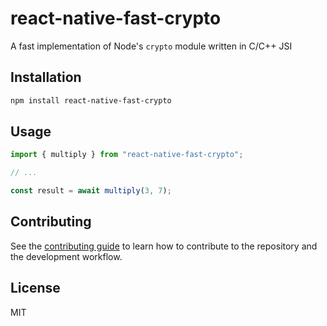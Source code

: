 # react-native-fast-crypto

A fast implementation of Node's `crypto` module written in C/C++ JSI

## Installation

```sh
npm install react-native-fast-crypto
```

## Usage

```js
import { multiply } from "react-native-fast-crypto";

// ...

const result = await multiply(3, 7);
```

## Contributing

See the [contributing guide](CONTRIBUTING.md) to learn how to contribute to the repository and the development workflow.

## License

MIT
